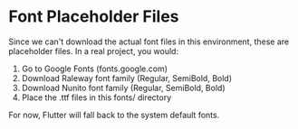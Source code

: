 # Font Placeholder Files

Since we can't download the actual font files in this environment, these are placeholder files.
In a real project, you would:

1. Go to Google Fonts (fonts.google.com)
2. Download Raleway font family (Regular, SemiBold, Bold)
3. Download Nunito font family (Regular, SemiBold, Bold)
4. Place the .ttf files in this fonts/ directory

For now, Flutter will fall back to the system default fonts.